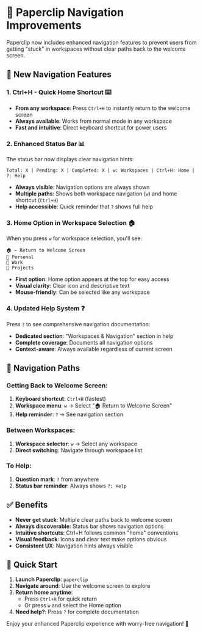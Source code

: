 # 🧭 Paperclip Navigation Improvements

Paperclip now includes enhanced navigation features to prevent users from getting "stuck" in workspaces without clear paths back to the welcome screen.

## 🚀 New Navigation Features

### 1. **Ctrl+H - Quick Home Shortcut** ⌨️
- **From any workspace**: Press `Ctrl+H` to instantly return to the welcome screen
- **Always available**: Works from normal mode in any workspace
- **Fast and intuitive**: Direct keyboard shortcut for power users

### 2. **Enhanced Status Bar** 📊
The status bar now displays clear navigation hints:
```
Total: X | Pending: X | Completed: X | w: Workspaces | Ctrl+H: Home | ?: Help
```
- **Always visible**: Navigation options are always shown
- **Multiple paths**: Shows both workspace navigation (`w`) and home shortcut (`Ctrl+H`)
- **Help accessible**: Quick reminder that `?` shows full help

### 3. **Home Option in Workspace Selection** 🏠
When you press `w` for workspace selection, you'll see:
```
🏠 ← Return to Welcome Screen
📁 Personal
📁 Work
📁 Projects
```
- **First option**: Home option appears at the top for easy access
- **Visual clarity**: Clear icon and descriptive text
- **Mouse-friendly**: Can be selected like any workspace

### 4. **Updated Help System** ❓
Press `?` to see comprehensive navigation documentation:
- **Dedicated section**: "Workspaces & Navigation" section in help
- **Complete coverage**: Documents all navigation options
- **Context-aware**: Always available regardless of current screen

## 🎯 Navigation Paths

### Getting Back to Welcome Screen:
1. **Keyboard shortcut**: `Ctrl+H` (fastest)
2. **Workspace menu**: `w` → Select "🏠 Return to Welcome Screen" 
3. **Help reminder**: `?` → See navigation section

### Between Workspaces:
1. **Workspace selector**: `w` → Select any workspace
2. **Direct switching**: Navigate through workspace list

### To Help:
1. **Question mark**: `?` from anywhere
2. **Status bar reminder**: Always shows `?: Help`

## ✅ Benefits

- **Never get stuck**: Multiple clear paths back to welcome screen
- **Always discoverable**: Status bar shows navigation options
- **Intuitive shortcuts**: Ctrl+H follows common "home" conventions
- **Visual feedback**: Icons and clear text make options obvious
- **Consistent UX**: Navigation hints always visible

## 🚗 Quick Start

1. **Launch Paperclip**: `paperclip`
2. **Navigate around**: Use the welcome screen to explore
3. **Return home anytime**: 
   - Press `Ctrl+H` for quick return
   - Or press `w` and select the Home option
4. **Need help?**: Press `?` for complete documentation

Enjoy your enhanced Paperclip experience with worry-free navigation! 🎉